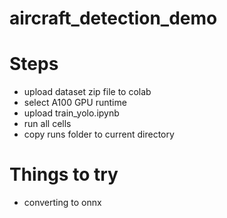 # aircraft_detection_demo

# Steps

- upload dataset zip file to colab
- select A100 GPU runtime
- upload train_yolo.ipynb
- run all cells
- copy runs folder to current directory

# Things to try

- converting to onnx